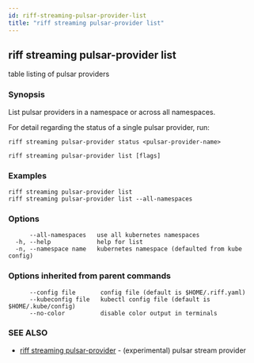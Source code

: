 ```yaml
---
id: riff-streaming-pulsar-provider-list
title: "riff streaming pulsar-provider list"
---
```

## riff streaming pulsar-provider list

table listing of pulsar providers

### Synopsis

List pulsar providers in a namespace or across all namespaces.

For detail regarding the status of a single pulsar provider, run:

    riff streaming pulsar-provider status <pulsar-provider-name>

```
riff streaming pulsar-provider list [flags]
```

### Examples

```
riff streaming pulsar-provider list
riff streaming pulsar-provider list --all-namespaces
```

### Options

```
      --all-namespaces   use all kubernetes namespaces
  -h, --help             help for list
  -n, --namespace name   kubernetes namespace (defaulted from kube config)
```

### Options inherited from parent commands

```
      --config file       config file (default is $HOME/.riff.yaml)
      --kubeconfig file   kubectl config file (default is $HOME/.kube/config)
      --no-color          disable color output in terminals
```

### SEE ALSO

* [riff streaming pulsar-provider](riff_streaming_pulsar-provider.md)	 - (experimental) pulsar stream provider

